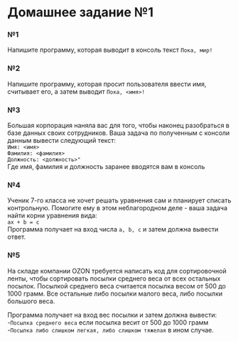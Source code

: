 # Домашнее задание №1 

### №1
Напишите программу, которая выводит в консоль текст `Пока, мир!`

### №2
Напишите программу, которая просит пользователя ввести имя, считывает его, а затем выводит `Пока, <имя>!`

### №3
Большая корпорация наняла вас для того, чтобы наконец разобраться в базе данных своих сотрудников. Ваша задача по полученным с консоли данным вывести следующий текст: <br />
`Имя: <имя> `<br />
`Фамилия: <фамилия> `<br />
`Должность: <должность>" `<br />
Где имя, фамилия и должность заранее вводятся вам в консоль

### №4
Ученик 7-го класса не хочет решать уравнения сам и планирует списать контрольную. Помогите ему в этом неблагородном деле - ваша задача найти корни уравнения вида: <br />
`ax + b = c` <br />
Программа получает на вход числа `a, b, c` и затем должна вывести ответ.

### №5
На складе компании OZON требуется написать код для сортировочной ленты, чтобы сортировать посылки среднего веса от всех остальных посылок. Посылкой среднего веса считается посылка весом от 500 до 1000 грамм. Все остальные либо посылки малого веса, либо посылки большого веса. 

Программа получает на вход вес посылки и затем должна вывести: <br />
-`Посылка среднего веса` если посылка весит от 500 до 1000 грамм <br />
-`Посылка либо слишком легкая, либо слишком тяжелая` в ином случае.
